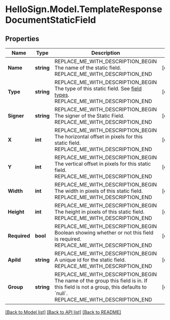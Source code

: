 # HelloSign.Model.TemplateResponseDocumentStaticField

## Properties

Name | Type | Description | Notes
------------ | ------------- | ------------- | -------------
**Name** | **string** | REPLACE_ME_WITH_DESCRIPTION_BEGIN The name of the static field. REPLACE_ME_WITH_DESCRIPTION_END | [optional] 
**Type** | **string** | REPLACE_ME_WITH_DESCRIPTION_BEGIN The type of this static field. See [field types](/api/reference/constants/#field-types). REPLACE_ME_WITH_DESCRIPTION_END | [optional] 
**Signer** | **string** | REPLACE_ME_WITH_DESCRIPTION_BEGIN The signer of the Static Field. REPLACE_ME_WITH_DESCRIPTION_END | [optional] 
**X** | **int** | REPLACE_ME_WITH_DESCRIPTION_BEGIN The horizontal offset in pixels for this static field. REPLACE_ME_WITH_DESCRIPTION_END | [optional] 
**Y** | **int** | REPLACE_ME_WITH_DESCRIPTION_BEGIN The vertical offset in pixels for this static field. REPLACE_ME_WITH_DESCRIPTION_END | [optional] 
**Width** | **int** | REPLACE_ME_WITH_DESCRIPTION_BEGIN The width in pixels of this static field. REPLACE_ME_WITH_DESCRIPTION_END | [optional] 
**Height** | **int** | REPLACE_ME_WITH_DESCRIPTION_BEGIN The height in pixels of this static field. REPLACE_ME_WITH_DESCRIPTION_END | [optional] 
**Required** | **bool** | REPLACE_ME_WITH_DESCRIPTION_BEGIN Boolean showing whether or not this field is required. REPLACE_ME_WITH_DESCRIPTION_END | [optional] 
**ApiId** | **string** | REPLACE_ME_WITH_DESCRIPTION_BEGIN A unique id for the static field. REPLACE_ME_WITH_DESCRIPTION_END | [optional] 
**Group** | **string** | REPLACE_ME_WITH_DESCRIPTION_BEGIN The name of the group this field is in. If this field is not a group, this defaults to &#x60;null&#x60;. REPLACE_ME_WITH_DESCRIPTION_END | [optional] 

[[Back to Model list]](../README.md#documentation-for-models) [[Back to API list]](../README.md#documentation-for-api-endpoints) [[Back to README]](../README.md)

